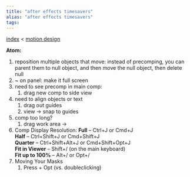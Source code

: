 ```yaml
---
title: "after effects timesavers"
alias: "after effects timesavers"
tags: 
---
```


[index](/.md) < [motion design](motion-design.md)

**Atom:** 

1. reposition multiple objects that move: instead of precomping, you can parent them to null object, and then move the null object, then delete null
2. ~ on panel: make it full screen
3. need to see precomp in main comp:
	1. drag new comp to side view
4. need to align objects or text
	1. drag out guides
	2. view -> snap to guides
5. comp too long?
	1. drag work area ->   
6. Comp Display Resolution:
		**Full** – Ctrl+J or Cmd+J  
		**Half** – Ctrl+Shift+J or Cmd+Shift+J  
		**Quarter** – Ctrl+Shift+Alt+J or Cmd+Shift+Opt+J  
		**Fit in Viewer** – Shift+/ (on the main keyboard)  
		**Fit up to 100%** – Alt+/ or Opt+/
7. Moving Your Masks
	1. Press + Opt (vs. doubleclicking)